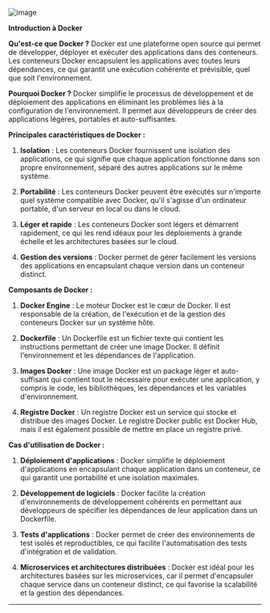 
![image](https://github.com/yugmerabtene/DORANCO-CDA-DOCKER/assets/3670077/a2b443c1-112f-4991-9ccc-33c598496d6a)  

**Introduction à Docker**

**Qu'est-ce que Docker ?**
Docker est une plateforme open source qui permet de développer, déployer et exécuter des applications dans des conteneurs. Les conteneurs Docker encapsulent les applications avec toutes leurs dépendances, ce qui garantit une exécution cohérente et prévisible, quel que soit l'environnement.  

**Pourquoi Docker ?**
Docker simplifie le processus de développement et de déploiement des applications en éliminant les problèmes liés à la configuration de l'environnement. Il permet aux développeurs de créer des applications légères, portables et auto-suffisantes.

**Principales caractéristiques de Docker :**

1. **Isolation** : Les conteneurs Docker fournissent une isolation des applications, ce qui signifie que chaque application fonctionne dans son propre environnement, séparé des autres applications sur le même système.

2. **Portabilité** : Les conteneurs Docker peuvent être exécutés sur n'importe quel système compatible avec Docker, qu'il s'agisse d'un ordinateur portable, d'un serveur en local ou dans le cloud.

3. **Léger et rapide** : Les conteneurs Docker sont légers et démarrent rapidement, ce qui les rend idéaux pour les déploiements à grande échelle et les architectures basées sur le cloud.

4. **Gestion des versions** : Docker permet de gérer facilement les versions des applications en encapsulant chaque version dans un conteneur distinct.

**Composants de Docker :**

1. **Docker Engine** : Le moteur Docker est le cœur de Docker. Il est responsable de la création, de l'exécution et de la gestion des conteneurs Docker sur un système hôte.

2. **Dockerfile** : Un Dockerfile est un fichier texte qui contient les instructions permettant de créer une image Docker. Il définit l'environnement et les dépendances de l'application.

3. **Images Docker** : Une image Docker est un package léger et auto-suffisant qui contient tout le nécessaire pour exécuter une application, y compris le code, les bibliothèques, les dépendances et les variables d'environnement.

4. **Registre Docker** : Un registre Docker est un service qui stocke et distribue des images Docker. Le registre Docker public est Docker Hub, mais il est également possible de mettre en place un registre privé.

**Cas d'utilisation de Docker :**

1. **Déploiement d'applications** : Docker simplifie le déploiement d'applications en encapsulant chaque application dans un conteneur, ce qui garantit une portabilité et une isolation maximales.

2. **Développement de logiciels** : Docker facilite la création d'environnements de développement cohérents en permettant aux développeurs de spécifier les dépendances de leur application dans un Dockerfile.

3. **Tests d'applications** : Docker permet de créer des environnements de test isolés et reproductibles, ce qui facilite l'automatisation des tests d'intégration et de validation.

4. **Microservices et architectures distribuées** : Docker est idéal pour les architectures basées sur les microservices, car il permet d'encapsuler chaque service dans un conteneur distinct, ce qui favorise la scalabilité et la gestion des dépendances.
---

